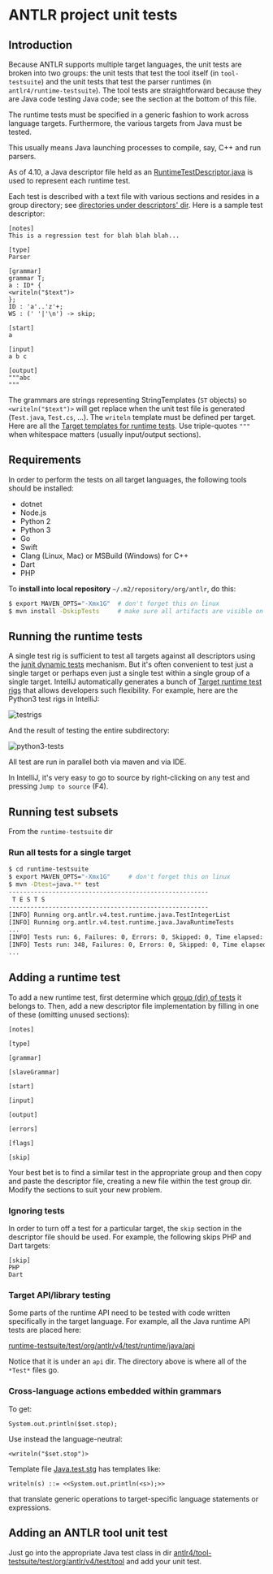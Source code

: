 # ANTLR project unit tests

## Introduction

Because ANTLR supports multiple target languages, the unit tests are broken into two groups:
the unit tests that test the tool itself (in `tool-testsuite`) and the unit tests that test the parser runtimes (in `antlr4/runtime-testsuite`).
The tool tests are straightforward because they are Java code testing Java code; see the section at the bottom of this file.

The runtime tests must be specified in a generic fashion to work across language targets.
Furthermore, the various targets from Java must be tested.

This usually means Java launching processes to compile, say, C++ and run parsers.

As of 4.10, a Java descriptor file held as an [RuntimeTestDescriptor.java](../runtime-testsuite/test/org/antlr/v4/test/runtime/RuntimeTestDescriptor.java)
is used to represent each runtime test.

Each test is described with a text file with various sections and resides in a group directory;
see [directories under descriptors' dir](../runtime-testsuite/resources/org/antlr/v4/test/runtime/descriptors).
Here is a sample test descriptor:

```
[notes]
This is a regression test for blah blah blah...

[type]
Parser

[grammar]
grammar T;
a : ID* {
<writeln("$text")>
};
ID : 'a'..'z'+;
WS : (' '|'\n') -> skip;

[start]
a

[input]
a b c

[output]
"""abc
"""
```

The grammars are strings representing StringTemplates (`ST` objects) so `<writeln("$text")>` will get replace when the unit test file is generated (`Test.java`, `Test.cs`, ...).
The `writeln` template must be defined per target.
Here are all the 
[Target templates for runtime tests](../runtime-testsuite/resources/org/antlr/v4/test/runtime/templates).
Use triple-quotes `"""` when whitespace matters (usually input/output sections).

## Requirements

In order to perform the tests on all target languages, the following tools should be installed:

* dotnet
* Node.js
* Python 2
* Python 3
* Go
* Swift
* Clang (Linux, Mac) or MSBuild (Windows) for C++
* Dart
* PHP

To **install into local repository** `~/.m2/repository/org/antlr`, do this:

```bash
$ export MAVEN_OPTS="-Xmx1G"  # don't forget this on linux
$ mvn install -DskipTests     # make sure all artifacts are visible on this machine
```

## Running the runtime tests

A single test rig is sufficient to test all targets against all descriptors using the [junit dynamic tests](https://junit.org/junit5/docs/current/user-guide/#writing-tests-dynamic-tests) mechanism.
But it's often convenient to test just a single target or perhaps even just a single test within a single group of a single target.
IntelliJ automatically generates a bunch of
[Target runtime test rigs](../runtime-testsuite/test/org/antlr/v4/test/runtime) that allows developers such flexibility.
For example, here are the Python3 test rigs in IntelliJ:

![testrigs](images/testrigs.png)

And the result of testing the entire subdirectory:

![python3-tests](images/python3-tests.png)

All test are run in parallel both via maven and via IDE.

In IntelliJ, it's very easy to go to source by right-clicking on any test and pressing `Jump to source` (F4).

## Running test subsets

From the `runtime-testsuite` dir

### Run all tests for a single target

```bash
$ cd runtime-testsuite
$ export MAVEN_OPTS="-Xmx1G"     # don't forget this on linux
$ mvn -Dtest=java.** test
-------------------------------------------------------
 T E S T S
-------------------------------------------------------
[INFO] Running org.antlr.v4.test.runtime.java.TestIntegerList
[INFO] Running org.antlr.v4.test.runtime.java.JavaRuntimeTests
...
[INFO] Tests run: 6, Failures: 0, Errors: 0, Skipped: 0, Time elapsed: 0.023 s - in org.antlr.v4.test.runtime.java.TestIntegerList
[INFO] Tests run: 348, Failures: 0, Errors: 0, Skipped: 0, Time elapsed: 19.269 s - in org.antlr.v4.test.runtime.java.JavaRuntimeTests
...
```

## Adding a runtime test

To add a new runtime test, first determine which [group (dir) of tests](../runtime-testsuite/resources/org/antlr/v4/test/runtime/descriptors) it belongs to.
Then, add a new descriptor file implementation by filling in one of these (omitting unused sections):

```
[notes]

[type]

[grammar]

[slaveGrammar]

[start]

[input]

[output]

[errors]

[flags]

[skip]
```

Your best bet is to find a similar test in the appropriate group and then copy and paste the descriptor file, creating a new file within the test group dir.
Modify the sections to suit your new problem.
 
### Ignoring tests

In order to turn off a test for a particular target, the `skip` section in the descriptor file should be used.
For example, the following skips PHP and Dart targets:

```
[skip]
PHP
Dart
```

### Target API/library testing

Some parts of the runtime API need to be tested with code written specifically in the target language.
For example, all the Java runtime API tests are placed here:

[runtime-testsuite/test/org/antlr/v4/test/runtime/java/api](../runtime-testsuite/test/org/antlr/v4/test/runtime/java/api)

Notice that it is under an `api` dir. The directory above is where all of the `*Test*` files go.

### Cross-language actions embedded within grammars

To get:

```
System.out.println($set.stop);
```

Use instead the language-neutral:

```
<writeln("$set.stop")>
```

Template file [Java.test.stg](../runtime-testsuite/resources/org/antlr/v4/test/runtime/templates/Java.test.stg) has templates like:

```
writeln(s) ::= <<System.out.println(<s>);>>
```

that translate generic operations to target-specific language statements or expressions.

## Adding an ANTLR tool unit test

Just go into the appropriate Java test class in dir [antlr4/tool-testsuite/test/org/antlr/v4/test/tool](../tool-testsuite/test/org/antlr/v4/test/tool) and add your unit test.


